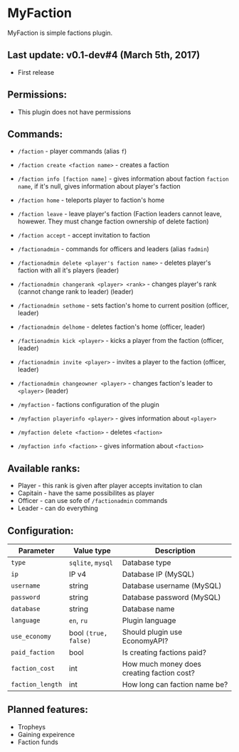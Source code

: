 # MyFaction
MyFaction is simple factions plugin.

## Last update: v0.1-dev#4 (March 5th, 2017)
* First release

## Permissions:
- This plugin does not have permissions

## Commands: 
- `/faction` - player commands (alias `f`)

 - `/faction create <faction name>` - creates a faction
 - `/faction info [faction name]` - gives information about faction `faction name`, if it's null, gives information about player's faction
 - `/faction home` - teleports player to faction's home
 - `/faction leave` - leave player's faction (Faction leaders cannot leave, howewer. They must change faction ownership of delete faction)
 - `/faction accept` - accept invitation to faction
 
- `/factionadmin` - commands for officers and leaders (alias `fadmin`)

 - `/factionadmin delete <player's faction name>` - deletes player's faction with all it's players (leader)
 - `/factionadmin changerank <player> <rank>` - changes player's rank (cannot change rank to leader) (leader)
 - `/factionadmin sethome` - sets faction's home to current position (officer, leader)
 - `/factionadmin delhome` - deletes faction's home (officer, leader)
 - `/factionadmin kick <player>` - kicks a player from the faction (officer, leader)
 - `/factionadmin invite <player>` - invites a player to the faction (officer, leader)
 - `/factionadmin changeowner <player>` - changes faction's leader to `<player>` (leader)
 
- `/myfaction` - factions configuration of the plugin
 - `/myfaction playerinfo <player>` - gives information about `<player>`
 - `/myfaction delete <faction>` - deletes `<faction>`
 - `/myfaction info <faction>` - gives information about `<faction>`
 
## Available ranks:
* Player - this rank is given after player accepts invitation to clan
* Capitain - have the same possibilites as player
* Officer - can use sofe of `/factionadmin` commands
* Leader - can do everything

## Configuration: 
| Parameter | Value type | Description |
| --- | --- | --- |
| `type` | `sqlite`, `mysql` | Database type |
| `ip` | IP v4 | Database IP (MySQL) |
| `username` | string | Database username (MySQL) |
| `password` | string | Database password (MySQL) |
| `database` | string | Database name |
| `language` | `en`, `ru` | Plugin language |
| `use_economy` | bool `(true, false)` | Should plugin use EconomyAPI? |
| `paid_faction` | bool | Is creating factions paid? |
| `faction_cost` | int | How much money does creating faction cost? |
| `faction_length` | int | How long can faction name be? |

## Planned features:
* Tropheys
* Gaining expeirence
* Faction funds
